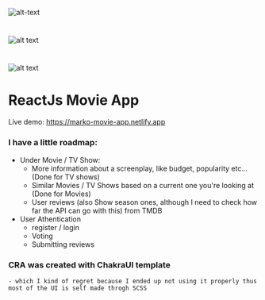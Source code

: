 ![alt-text](https://img2.torrenthr.org/images/2022/06/22/movie-app-cards.jpg)
#
![alt text](https://img2.torrenthr.org/images/2022/06/19/ReactMovieDB.jpg)
#
![alt text](https://img2.torrenthr.org/images/2022/06/20/movie-app-responsive.jpg)



#
# ReactJs Movie App

Live demo: https://marko-movie-app.netlify.app

### I have a little roadmap:
  - Under Movie / TV Show: 
      - More information about a screenplay, like budget, popularity etc... (Done for TV shows)
      - Similar Movies / TV Shows based on a current one you're looking at (Done for Movies)
      - User reviews (also Show season ones, although I need to check how far the API can go with this) from TMDB
  - User Athentication
      - register / login
      - Voting
      - Submitting reviews

### CRA was created with ChakraUI template
    - which I kind of regret because I ended up not using it properly thus most of the UI is self made throgh SCSS
